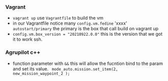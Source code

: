 ### Vagrant

- `vagrant up` use `Vagrantfile` to build the vm
- in our Vagrantfile notice many `config.vm.fedine` 'xxxx' `autostart/primary` the primary is the box that call build on vagrant up
- `config.vm.box_version = "20210922.0.0"` this is the version that we got it to work ssh.

### Agrupilot c++ 

-  function parameter with `&&` this will allow the fucntion bind to the param and set its value. ` mode_auto.mission.set_item(2, new_mission_waypoint_2 );`
